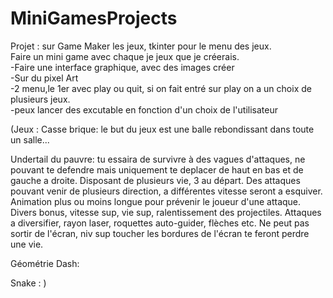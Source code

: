 # MiniGamesProjects

Projet : sur Game Maker les jeux, tkinter pour le menu des jeux.  
  Faire un mini game avec chaque je jeux que je créerais.  
    -Faire une interface graphique, avec des images créer   
      -Sur du pixel Art  
    -2 menu,le 1er avec play ou quit, si on fait entré sur play on a un choix de plusieurs jeux.  
    -peux lancer des excutable en fonction d'un choix de l'utilisateur  
 
 
 
 
 
 


 
 (Jeux :
  Casse brique:
    le but du jeux est une balle rebondissant dans toute un salle...
    
  Undertail du pauvre:
    tu essaira de survivre à des vagues d'attaques, ne pouvant te defendre mais uniquement te deplacer de haut en bas et de gauche a droite.
    Disposant de plusieurs vie, 3 au départ.
    Des attaques pouvant venir de plusieurs direction, a différentes vitesse seront a esquiver.
    Animation plus ou moins longue pour prévenir le joueur d'une attaque.
    Divers bonus, vitesse sup, vie sup, ralentissement des projectiles.
    Attaques a diversifier, rayon laser, roquettes auto-guider, flèches etc.
    Ne peut pas sortir de l'écran, niv sup toucher les bordures de l'écran te feront perdre une vie.
    
  Géométrie Dash:
  
  
  Snake :
  )
    
    
